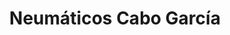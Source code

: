 ---
title: "Neumáticos Cabo García"
url: /mieres-del-camin/neumaticos-cabo-garcia/
shop: reparación de automóviles
---